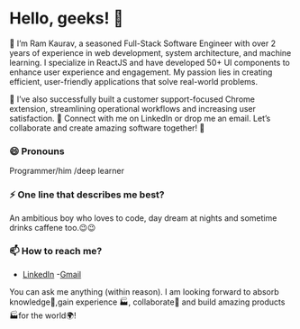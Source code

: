 # Hello, geeks! 👋

👋 I’m Ram Kaurav, a seasoned Full-Stack Software Engineer with over 2 years of experience in web development, system architecture, and machine learning. I specialize in ReactJS and have developed 50+ UI components to enhance user experience and engagement. My passion lies in creating efficient, user-friendly applications that solve real-world problems.

🚀 I’ve also successfully built a customer support-focused Chrome extension, streamlining operational workflows and increasing user satisfaction. 
🌟 Connect with me on LinkedIn or drop me an email. Let’s collaborate and create amazing software together! 🤝

### 😄 Pronouns
Programmer/him /deep learner


### ⚡ One line that describes me best? 
An ambitious boy who loves to code, day dream at nights and sometime drinks caffene too.😉😉

### 📫 How to reach me?

- [LinkedIn](https://www.linkedin.com/in/ramkaurav/) 
-[Gmail](mailto:ramkaurav90@gmail.com)


You can ask me anything (within reason). I am looking forward to absorb knowledge🧠,gain experience 🏭, collaborate🤝 and build amazing products 🏭for the world🌍!

